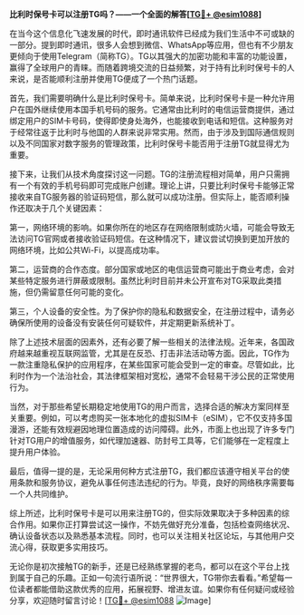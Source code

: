 **比利时保号卡可以注册TG吗？——一个全面的解答[[TG💪+ @esim1088](https://t.me/s/esim1088)]**

在当今这个信息化飞速发展的时代，即时通讯软件已经成为我们生活中不可或缺的一部分。提到即时通讯，很多人会想到微信、WhatsApp等应用，但也有不少朋友更倾向于使用Telegram（简称TG）。TG以其强大的加密功能和丰富的功能设置，赢得了全球用户的青睐。而随着跨境交流的日益频繁，对于持有比利时保号卡的人来说，是否能顺利注册并使用TG便成了一个热门话题。

首先，我们需要明确什么是比利时保号卡。简单来说，比利时保号卡是一种允许用户在国外继续使用本国手机号码的服务。它通常由比利时的电信运营商提供，通过绑定用户的SIM卡号码，使得即使身处海外，也能接收到电话和短信。这种服务对于经常往返于比利时与他国的人群来说非常实用。然而，由于涉及到国际通信规则以及不同国家对数字服务的管理政策，比利时保号卡能否用于注册TG就显得尤为重要。

接下来，让我们从技术角度探讨这一问题。TG的注册流程相对简单，用户只需拥有一个有效的手机号码即可完成账户创建。理论上讲，只要比利时保号卡能够正常接收来自TG服务器的验证码短信，那么就可以成功注册。但实际上，能否顺利操作还取决于几个关键因素：

第一，网络环境的影响。如果你所在的地区存在网络限制或防火墙，可能会导致无法访问TG官网或者接收验证码短信。在这种情况下，建议尝试切换到更加开放的网络环境，比如公共Wi-Fi，以提高成功率。

第二，运营商的合作态度。部分国家或地区的电信运营商可能出于商业考虑，会对某些特定服务进行屏蔽或限制。虽然比利时目前并未公开宣布对TG采取此类措施，但仍需留意任何可能的变化。

第三，个人设备的安全性。为了保护你的隐私和数据安全，在注册过程中，请务必确保所使用的设备没有安装任何可疑软件，并定期更新系统补丁。

除了上述技术层面的因素外，还有必要了解一些相关的法律法规。近年来，各国政府越来越重视互联网监管，尤其是在反恐、打击非法活动等方面。因此，TG作为一款注重隐私保护的应用程序，在某些国家可能会受到一定的审查。尽管如此，比利时作为一个法治社会，其法律框架相对宽松，通常不会轻易干涉公民的正常使用行为。

当然，对于那些希望长期稳定地使用TG的用户而言，选择合适的解决方案同样至关重要。例如，可以考虑购买一张本地化的虚拟SIM卡（eSIM），它不仅支持多国漫游，还能有效规避因地理位置造成的访问障碍。此外，市面上也出现了许多专门针对TG用户的增值服务，如代理加速器、防封号工具等，它们能够在一定程度上提升用户体验。

最后，值得一提的是，无论采用何种方式注册TG，我们都应该遵守相关平台的使用条款和服务协议，避免从事任何违法违纪的行为。毕竟，良好的网络秩序需要每一个人共同维护。

综上所述，比利时保号卡是可以用来注册TG的，但实际效果取决于多种因素的综合作用。如果你正打算尝试这一操作，不妨先做好充分准备，包括检查网络状况、确认设备状态以及熟悉基本流程。同时，也可以关注相关社区论坛，与其他用户交流心得，获取更多实用技巧。

无论你是初次接触TG的新手，还是已经熟练掌握的老鸟，都可以在这个平台上找到属于自己的乐趣。正如一句流行语所说：“世界很大，TG带你去看看。”希望每一位读者都能借助这款优秀的应用，拓展视野、增进友谊。如果你有任何疑问或经验分享，欢迎随时留言讨论！[[TG💪+ @esim1088](https://t.me/s/esim1088) ![Image](https://i.postimg.cc/4NQfJmqS/Snipaste-2025-05-13-00-14-12.png)]